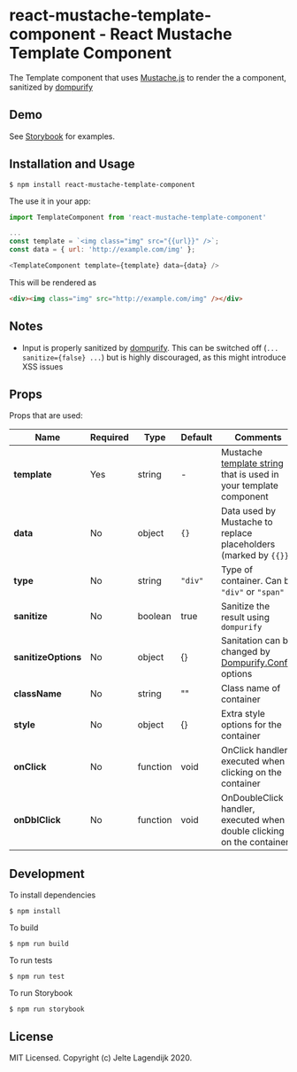 # react-mustache-template-component - React Mustache Template Component

The Template component that uses [Mustache.js](https://www.npmjs.com/package/mustache) to render the a component, sanitized by [dompurify](https://www.npmjs.com/package/dompurify)

## Demo

See [Storybook](https://jeltemx.github.io/react-mustache-template-component) for examples.

## Installation and Usage

```
$ npm install react-mustache-template-component
```

The use it in your app:

```js
import TemplateComponent from 'react-mustache-template-component'

...
const template = `<img class="img" src="{{url}}" />`;
const data = { url: 'http://example.com/img' };

<TemplateComponent template={template} data={data} />
```

This will be rendered as

```html
<div><img class="img" src="http://example.com/img" /></div>
```

## Notes

- Input is properly sanitized by [dompurify](https://www.npmjs.com/package/dompurify). This can be switched off (`... sanitize={false} ...`) but is highly discouraged, as this might introduce XSS issues

## Props

Props that are used:

|Name|Required|Type|Default|Comments|
|---|---|---|---|---|
|**template**|Yes|string|-|Mustache [template string](https://github.com/janl/mustache.js) that is used in your template component|
|**data**|No|object|`{}`|Data used by Mustache to replace placeholders (marked by `{{}}`)|
|**type**|No|string|`"div"`|Type of container. Can be `"div"` or `"span"`|
|**sanitize**|No|boolean|true|Sanitize the result using `dompurify`|
|**sanitizeOptions**|No|object|{}|Sanitation can be changed by [Dompurify.Config](https://www.npmjs.com/package/dompurify#can-i-configure-dompurify) options|
|**className**|No|string|""|Class name of container|
|**style**|No|object|{}|Extra style options for the container|
|**onClick**|No|function|void|OnClick handler, executed when clicking on the container|
|**onDblClick**|No|function|void|OnDoubleClick handler, executed when double clicking on the container|

## Development

To install dependencies
```
$ npm install
```

To build
```
$ npm run build
```

To run tests
```
$ npm run test
```

To run Storybook
```
$ npm run storybook
```

## License

MIT Licensed. Copyright (c) Jelte Lagendijk 2020.
